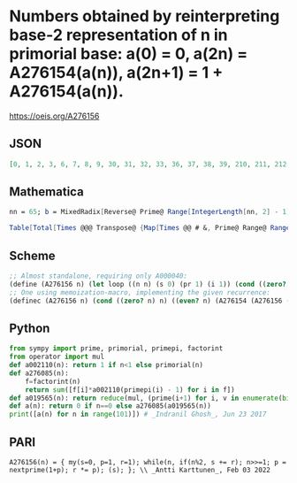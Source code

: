 # Numbers obtained by reinterpreting base\-2 representation of n in primorial base: a\(0\) \= 0, a\(2n\) \= A276154\(a\(n\)\), a\(2n\+1\) \= 1 \+ A276154\(a\(n\)\)\.
https://oeis.org/A276156
## JSON
```JSON
[0, 1, 2, 3, 6, 7, 8, 9, 30, 31, 32, 33, 36, 37, 38, 39, 210, 211, 212, 213, 216, 217, 218, 219, 240, 241, 242, 243, 246, 247, 248, 249, 2310, 2311, 2312, 2313, 2316, 2317, 2318, 2319, 2340, 2341, 2342, 2343, 2346, 2347, 2348, 2349, 2520, 2521, 2522, 2523, 2526, 2527, 2528, 2529, 2550, 2551, 2552, 2553, 2556, 2557, 2558, 2559, 30030, 30031]
```
## Mathematica
```Mathematica
nn = 65; b = MixedRadix[Reverse@ Prime@ Range[IntegerLength[nn, 2] - 1]]; Table[FromDigits[IntegerDigits[n, 2], b], {n, 0, 65}] (* Version 10.2, or *)
```
```Mathematica
Table[Total[Times @@@ Transpose@ {Map[Times @@ # &, Prime@ Range@ Range[0, Length@ # - 1]], Reverse@ #}] &@ IntegerDigits[n, 2], {n, 0, 65}] (* _Michael De Vlieger_, Aug 26 2016 *)
```
## Scheme
```Scheme
;; Almost standalone, requiring only A000040:
(define (A276156 n) (let loop ((n n) (s 0) (pr 1) (i 1)) (cond ((zero? n) s) ((even? n) (loop (/ n 2) s (* (A000040 i) pr) (+ 1 i))) (else (loop (/ (- n 1) 2) (+ s pr) (* (A000040 i) pr) (+ 1 i))))))
;; One using memoization-macro, implementing the given recurrence:
(definec (A276156 n) (cond ((zero? n) n) ((even? n) (A276154 (A276156 (/ n 2)))) (else (+ 1 (A276154 (A276156 (/ (- n 1) 2)))))))
```
## Python
```Python
from sympy import prime, primorial, primepi, factorint
from operator import mul
def a002110(n): return 1 if n<1 else primorial(n)
def a276085(n):
    f=factorint(n)
    return sum([f[i]*a002110(primepi(i) - 1) for i in f])
def a019565(n): return reduce(mul, (prime(i+1) for i, v in enumerate(bin(n)[:1:-1]) if v == '1')) # after _Chai Wah Wu_
def a(n): return 0 if n==0 else a276085(a019565(n))
print([a(n) for n in range(101)]) # _Indranil Ghosh_, Jun 23 2017
```
## PARI
```PARI
A276156(n) = { my(s=0, p=1, r=1); while(n, if(n%2, s += r); n>>=1; p = nextprime(1+p); r *= p); (s); }; \\ _Antti Karttunen_, Feb 03 2022
```
